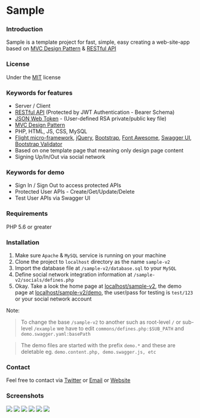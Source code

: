 # Sample

### Introduction
Sample is a template project for fast, simple, easy creating a web-site-app based on [MVC Design Pattern](https://en.wikipedia.org/wiki/Model%E2%80%93view%E2%80%93controller) & [RESTful API](https://en.wikipedia.org/wiki/Representational_state_transfer)

### License
Under the [MIT](LICENSE) license

### Keywords for features
  - Server / Client
  - [RESTful API](https://en.wikipedia.org/wiki/Representational_state_transfer) (Protected by JWT Authentication - Bearer Schema)
  - [JSON Web Token](https://jwt.io/) - (User-defined RSA private/public key file)
  - [MVC Design Pattern](https://en.wikipedia.org/wiki/Model%E2%80%93view%E2%80%93controller)
  - PHP, HTML, JS, CSS, MySQL
  - [Flight micro-framework](http://flightphp.com/), [jQuery](https://jquery.com/), [Bootstrap](https://getbootstrap.com/), [Font Awesome](https://fontawesome.com/), [Swagger UI](https://swagger.io/), [Bootstrap Validator](https://bootstrap-validate.js.org/)
  - Based on one template page that meaning only design page content
  - Signing Up/In/Out via social network

### Keywords for demo
  - Sign In / Sign Out to access protected APIs
  - Protected User APIs - Create/Get/Update/Delete
  - Test User APIs via Swagger UI

### Requirements
PHP 5.6 or greater

### Installation

1. Make sure `Apache` & `MySQL` service is running on your machine
2. Clone the project to `localhost` directory as the name `sample-v2`
3. Import the database file at `/sample-v2/database.sql` to your `MySQL`
4. Define social network integration information at `/sample-v2/socials/defines.php`
5. Okay. Take a look the home page at [localhost/sample-v2](http://localhost/sample-v2), the demo page at [localhost/sample-v2/demo](http://localhost/sample-v2/demo), the user/pass for testing is `test/123` or your social network account

Note:
> To change the base `/sample-v2` to another such as root-level `/` or sub-level `/example` we have to edit `commons/defines.php:$SUB_PATH` and `demo.swagger.yaml:basePath`

> The demo files are started with the prefix `demo.*` and these are deletable eg. `demo.content.php, demo.swagger.js, etc`

### Contact
Feel free to contact via [Twitter](https://twitter.com/vic4key) or [Email](mailto:vic4key@gmail.com) or [Website](http://vic.onl/)

### Screenshots

![](screenshots/0.png)
![](screenshots/1.png)
![](screenshots/2.png)
![](screenshots/3.png)
![](screenshots/4.png)
![](screenshots/5.png)